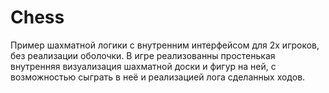# Chess
Пример шахматной логики с внутренним интерфейсом для 2х игроков, без реализации оболочки.
В игре реализованны простенькая внутренняя визуализация шахматной доски и фигур на ней, с возможностью сыграть в неё и реализацией лога сделанных ходов.
